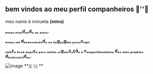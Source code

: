 ## bem vindos ao meu perfil companheiros 🍖''🥩

meu name é minueta **(minu)**

**ₑₛₜₒᵤ ₑₛₜᵤdₐₙdₒ ₙₐ ₐₗᵤᵣₐ.**

**ₑₛₜₒᵤ ₘₑ dₑₛₑₙᵥₒₗᵥₑₙdₒ ₙₐ ₗᵢₙgᵤₐgₑₘ ⱼₐᵥₐₛcᵣᵢₚₜ.**

**ᵤₜᵢₗᵢzₒ ₑₛₛₑ ₑₛₚₐçₒ ₚₐᵣₐ ₘᵢₙₕₐ ₒᵣgₐₙᵢzₐçãₒ ₑ cₒₘₚₐᵣₜᵢₗₕₐₘₑₙₜₒ dₒₛ ₘₑᵤ ₚᵣₒⱼₑₜₒₛ dₑₛₑₙᵥₒₗᵥᵢdₒₛ.**

![image](![image](https://github.com/user-attachments/assets/81df0a8e-ba69-4d86-af2f-0fc166e8243a)
)   **🇪  🇺 
**
